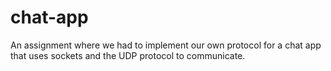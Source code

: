 # chat-app
An assignment where we had to implement our own protocol for a chat app that uses sockets and the UDP protocol to communicate.
